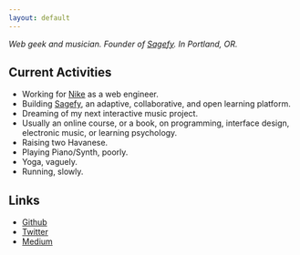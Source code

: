```yaml
---
layout: default
---
```


_Web geek and musician. Founder of [Sagefy](https://sagefy.org/). In Portland, OR._

Current Activities
------------------

- Working for [Nike](https://www.nike.com/) as a web engineer.
- Building [Sagefy](https://sagefy.org/), an adaptive, collaborative, and open learning platform.
- Dreaming of my next interactive music project.
- Usually an online course, or a book, on programming, interface design, electronic music, or learning psychology.
- Raising two Havanese.
- Playing Piano/Synth, poorly.
- Yoga, vaguely.
- Running, slowly.

Links
-----

- [<i class="fa fa-github"></i> Github](https://github.com/heiskr)
- [<i class="fa fa-twitter"></i> Twitter](https://twitter.com/heiskr)
- [<i class="fa fa-medium"></i> Medium](https://medium.com/@heiskr)
